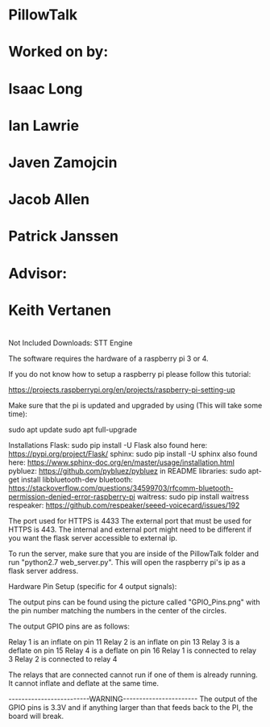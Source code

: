 # PillowTalk
#
# Worked on by:
#	Isaac Long
#	Ian Lawrie
#	Javen Zamojcin
#       Jacob Allen
#       Patrick Janssen
# Advisor:
#	Keith Vertanen
#

Not Included Downloads:
STT Engine


The software requires the hardware of a raspberry pi 3 or 4.

If you do not know how to setup a raspberry pi please follow this tutorial:

https://projects.raspberrypi.org/en/projects/raspberry-pi-setting-up

Make sure that the pi is updated and upgraded by using (This will take some time):

sudo apt update
sudo apt full-upgrade

Installations
Flask: sudo pip install -U Flask 
	also found here: https://pypi.org/project/Flask/
sphinx: sudo pip install -U sphinx
	also found here: https://www.sphinx-doc.org/en/master/usage/installation.html
pybluez: https://github.com/pybluez/pybluez in README
libraries: sudo apt-get install libbluetooth-dev
bluetooth: https://stackoverflow.com/questions/34599703/rfcomm-bluetooth-permission-denied-error-raspberry-pi
waitress: sudo pip install waitress
respeaker: https://github.com/respeaker/seeed-voicecard/issues/192

The port used for HTTPS is 4433
The external port that must be used for HTTPS is 443.
The internal and external port might need to be different if you want the flask server accessible to external ip.

To run the server, make sure that you are inside of the PillowTalk folder and run "python2.7 web_server.py".
This will open the raspberry pi's ip as a flask server address.

Hardware Pin Setup (specific for 4 output signals):

The output pins can be found using the picture called "GPIO_Pins.png"
with the pin number matching the numbers in the center of the circles.

The output GPIO pins are as follows:

Relay 1 is an inflate on pin 11
Relay 2 is an inflate on pin 13
Relay 3 is a deflate on pin 15
Relay 4 is a deflate on pin 16
Relay 1 is connected to relay 3
Relay 2 is connected to relay 4 

The relays that are connected cannot run if one of them is already running.
It cannot inflate and deflate at the same time.

-------------------------WARNING-----------------------
The output of the GPIO pins is 3.3V and if anything larger
than that feeds back to the PI, the board will break.
